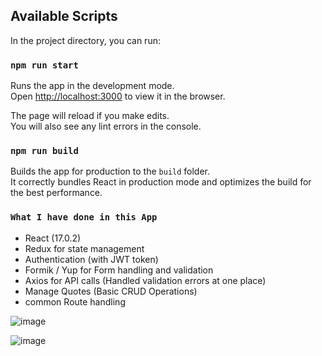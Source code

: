 ## Available Scripts

In the project directory, you can run:

### `npm run start`

Runs the app in the development mode.\
Open [http://localhost:3000](http://localhost:3000) to view it in the browser.

The page will reload if you make edits.\
You will also see any lint errors in the console.

### `npm run build`

Builds the app for production to the `build` folder.\
It correctly bundles React in production mode and optimizes the build for the best performance.

### `What I have done in this App`
- React (17.0.2)
- Redux for state management
- Authentication (with JWT token)
- Formik / Yup for Form handling and validation
- Axios for API calls (Handled validation errors at one place)
- Manage Quotes (Basic CRUD Operations)
- common Route handling

![image](https://user-images.githubusercontent.com/24839725/147828598-ff5e7d11-be2d-404e-8df4-9e1ac2892b88.png)

![image](https://user-images.githubusercontent.com/24839725/147828561-f50a0f1a-73df-4a8c-8579-9266b54a7e0f.png)
